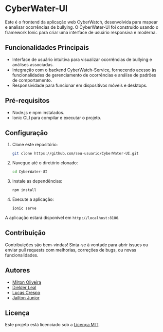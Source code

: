 # CyberWater-UI

Este é o frontend da aplicação web CyberWatch, desenvolvida para mapear e analisar ocorrências de bullying. O CyberWater-UI foi construído usando o framework Ionic para criar uma interface de usuário responsiva e moderna.

## Funcionalidades Principais

- Interface de usuário intuitiva para visualizar ocorrências de bullying e análises associadas.
- Integração com o backend CyberWatch-Service, fornecendo acesso às funcionalidades de gerenciamento de ocorrências e análise de padrões de comportamento.
- Responsividade para funcionar em dispositivos móveis e desktops.

## Pré-requisitos

- Node.js e npm instalados.
- Ionic CLI para compilar e executar o projeto.

## Configuração

1. Clone este repositório:

    ```bash
    git clone https://github.com/seu-usuario/CyberWater-UI.git
    ```

2. Navegue até o diretório clonado:

    ```bash
    cd CyberWater-UI
    ```

3. Instale as dependências:

    ```bash
    npm install
    ```

4. Execute a aplicação:

    ```bash
    ionic serve
    ```

A aplicação estará disponível em `http://localhost:8100`.

## Contribuição

Contribuições são bem-vindas! Sinta-se à vontade para abrir issues ou enviar pull requests com melhorias, correções de bugs, ou novas funcionalidades.

## Autores

- [Milton Oliveira](https://github.com/Noltim)
- [Dielder Leal](https://github.com/Dielder)
- [Lucas Crespo](https://github.com/LucasCrespo75)
- [Jailton Junior](https://github.com/jailtonjuniordev)

## Licença

Este projeto está licenciado sob a [Licença MIT](https://opensource.org/licenses/MIT).
